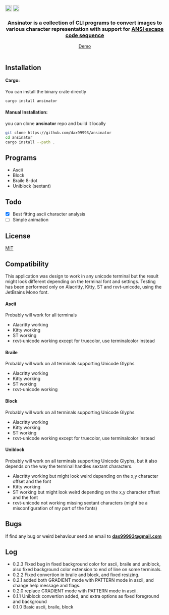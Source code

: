 [<img alt="github" src="https://img.shields.io/static/v1?label=github&message=ansinator&color=acb0d0&logo=Github&style=flat-square&logoColor=a9b1d6" height="20">](https://github.com/dax99993/ansinator)
[<img alt="crates" src="https://img.shields.io/crates/v/ansinator?logo=rust&logoColor=a9b1d6&style=flat-square&color=fc8d62" height="20">](https://crates.io/crates/ansinator)
<div align="center">

  <h3>
Ansinator is a collection of CLI programs to convert images to various character representation with support for <a href ="https://en.wikipedia.org/wiki/ANSI_escape_code" > ANSI escape code sequence </a>
  </h3>
</div>

<div align="center">
  <a href="https://github.com/dax99993/ansinator/blob/main/demo/demo.md">Demo</a>
  <br/><br/>
</div>

## Installation
#### Cargo:
You can install the binary crate directly
```sh
cargo install ansinator 
```

#### Manual Installation:
you can clone **ansinator** repo and build it locally
```sh
git clone https://github.com/dax99993/ansinator
cd ansinator 
cargo install --path .
```

## Programs
- Ascii
- Block
- Braile 8-dot
- Uniblock (sextant)


## Todo
- [x] Best fitting ascii character analysis 
- [ ] Simple animation

## License
[MIT](https://mit-license.org/)

## Compatibility
This application was design to work in any unicode terminal but the result might look different
depending on the terminal font and settings.
Testing has been performed only on Alacritty, Kitty, ST and rxvt-unicode,
using the JetBrains Mono font.
#### Ascii
Probably will work for all terminals
- Alacritty working
- Kitty working
- ST working
- rxvt-unicode working except for truecolor, use terminalcolor instead
#### Braile
Probably will work on all terminals supporting Unicode Glyphs
- Alacritty working
- Kitty working
- ST working
- rxvt-unicode working
#### Block
Probably will work on all terminals supporting Unicode Glyphs
- Alacritty working
- Kitty working
- ST working
- rxvt-unicode working except for truecolor, use terminalcolor instead
#### Uniblock 
Probably will work on all terminals supporting Unicode Glyphs, but it also depends 
on the way the terminal handles sextant characters. 
- Alacritty working but might look weird depending on the x,y character offset and the font 
- Kitty working
- ST working but might look weird depending on the x,y character offset and the font 
- rxvt-unicode not working missing sextant characters (might be a misconfiguration of my part of the fonts)

## Bugs
If find any bug or weird behaviour send an email to <b>dax99993@gmail.com</b>

## Log
- 0.2.3  Fixed bug in fixed background color for ascii, braile and uniblock, also fixed background color extension to end of line on some terminals.
- 0.2.2  Fixed convertion in braile and block, and fixed resizing.
- 0.2.1  added both GRADIENT mode with PATTERN mode in ascii, and change help message and flags.
- 0.2.0  replace GRADIENT mode with PATTERN mode in ascii.
- 0.1.1  Uniblock convertion added, and extra options as fixed foreground and background
- 0.1.0  Basic ascii, braile, block

